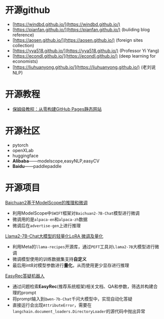 # 开源github

- [https://windbd.github.io/](https://windbd.github.io/)
- [https://pianfan.github.io/](https://pianfan.github.io/)  (buliding blog reference)
- [https://aosen.github.io/](https://aosen.github.io/)   (foreign sites collection)
- [https://yya518.github.io/](https://yya518.github.io/)    (Professor Yi Yang)
- [https://econdl.github.io/](https://econdl.github.io/)    (deep learning for economists)
- [https://liuhuanyong.github.io/](https://liuhuanyong.github.io/)  (老刘说NLP)
  
# 开源教程
- [保姆级教程：从零构建GitHub Pages静态网站](https://blog.csdn.net/qq_20042935/article/details/133920722)

# 开源社区
- pytorch
- openXLab
- huggingface
- **Alibaba**——modelscope,easyNLP,easyCV
- **Baidu**——paddlepaddle

# 开源项目
[Baichuan2基于ModelScope的推理和微调](https://pai.console.aliyun.com/#/dsw-gallery/preview/deepLearning/nlp/baichuan2_modelscope)
- 利用ModelScope中`SWIFT`框架对`Baichuan2-7B-Chat`模型进行微调
- 微调用的是`alpaca-en`和`alpaca-zh`数据
- 微调后在`advertise-gen`上进行推理
  
[Llama2-7B-Chat大模型的轻量化LoRA 微调及量化](https://pai.console.aliyun.com/#/dsw-gallery/preview/deepLearning/nlp/llama2_lora)
- 利用Meta的`llama-recipes`开源库，通过`PEFT`工具对`Llama2-7B`大模型进行微调
- 微调模型使用的训练数据集支持**自定义**
- 最后用int8对模型参数进行**量化**，从而使用更少显存进行推理
  
[EasyRec答疑机器人](https://pai.console.aliyun.com/#/dsw-gallery/preview/aigcHackathon/EasyrecQaRobot)
  - 通过问题检索**EasyRec**(推荐系统框架)相关文档、QA和参数，筛选并构建合理的prompt
  - 将prompt输入到`Qwen-7b-Chat`千问大模型中，实现自动化答疑
  - 直接运行会出现`AttributeError`，需要在`langchain.document_loaders.DirectoryLoader`的源代码中抛出异常
